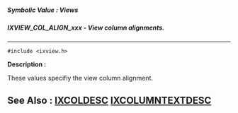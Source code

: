 ##### Symbolic Value : Views
##### IXVIEW_COL_ALIGN_xxx - View column alignments.
---
```
#include <ixview.h>
```
**Description :**

These values specifiy the view column alignment.

**See Also :**
[IXCOLDESC](/reference/Data/IXCOLDESC)
[IXCOLUMNTEXTDESC](/reference/Data/IXCOLUMNTEXTDESC)
---
